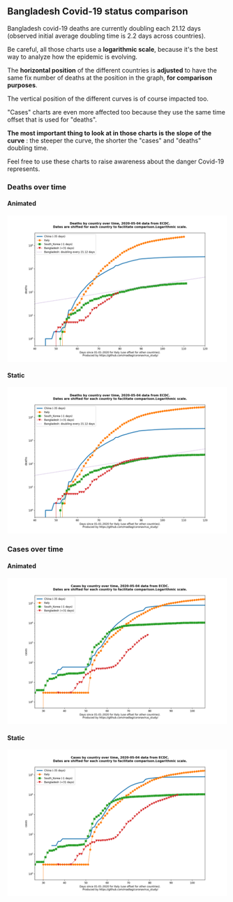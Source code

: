 ## Bangladesh Covid-19 status comparison 

Bangladesh covid-19 deaths are currently doubling each 21.12 days (observed initial average doubling time is 2.2 days across countries).



Be careful, all those charts use a **logarithmic scale**, because it's the best way to analyze how the epidemic is evolving.
 
The **horizontal position** of the different countries is **adjusted** to have the same fix number of deaths at the position in the graph, **for comparison purposes**.

The vertical position of the different curves is of course impacted too.

"Cases" charts are even more affected too because they use the same time offset that is used for "deaths".

**The most important thing to look at in those charts is the slope of the curve** : the steeper the curve, the shorter the "cases" and "deaths" doubling time.

Feel free to use these charts to raise awareness about the danger Covid-19 represents. 


 
### Deaths over time
 
#### Animated
![Bangladesh covid-19 deaths animated chart](https://raw.githubusercontent.com/madlag/coronavirus_study/master/notebooks/graphs/2020-05-04/countries/Bangladesh/2020-05-04_Bangladesh_deaths.gif "Bangladesh covid-19 deaths animated chart")   
 
#### Static
![Bangladesh covid-19 deaths static chart](https://raw.githubusercontent.com/madlag/coronavirus_study/master/notebooks/graphs/2020-05-04/countries/Bangladesh/2020-05-04_Bangladesh_deaths.png "Bangladesh covid-19 deaths static chart")   

 
### Cases over time
 
#### Animated
![Bangladesh covid-19 cases animated chart](https://raw.githubusercontent.com/madlag/coronavirus_study/master/notebooks/graphs/2020-05-04/countries/Bangladesh/2020-05-04_Bangladesh_cases.gif "Bangladesh covid-19 cases animated chart")   
 
#### Static
![Bangladesh covid-19 cases static chart](https://raw.githubusercontent.com/madlag/coronavirus_study/master/notebooks/graphs/2020-05-04/countries/Bangladesh/2020-05-04_Bangladesh_cases.png "Bangladesh covid-19 cases static chart")   

